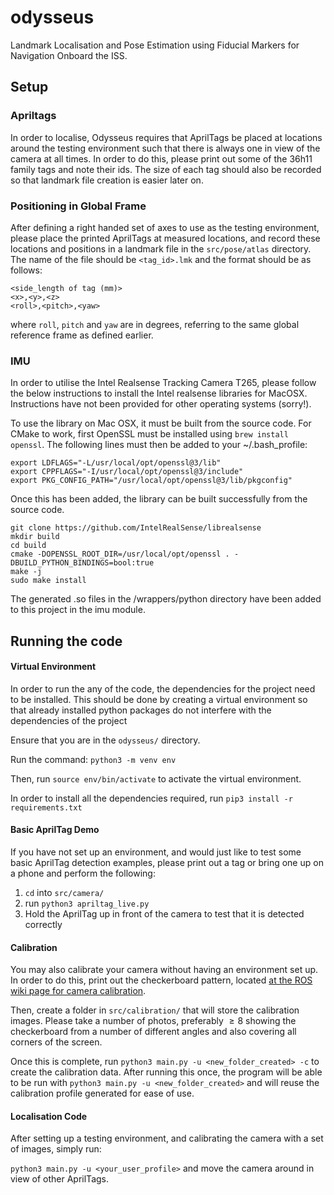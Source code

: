 # odysseus

Landmark Localisation and Pose Estimation using Fiducial Markers for Navigation Onboard the ISS.

## Setup

### Apriltags

In order to localise, Odysseus requires that AprilTags be placed at locations around the testing environment such that there is always one in view of the camera at all times. In order to do this, please print out some of the 36h11 family tags and note their ids. The size of each tag should also be recorded so that landmark file creation is easier later on.

### Positioning in Global Frame

After defining a right handed set of axes to use as the testing environment, please place the printed AprilTags at measured locations, and record these locations and positions in a landmark file in the `src/pose/atlas` directory. The name of the file should be `<tag_id>.lmk` and the  format should be as follows:

```
<side_length of tag (mm)>
<x>,<y>,<z>
<roll>,<pitch>,<yaw>
```

where `roll`, `pitch` and `yaw` are in degrees, referring to  the same global reference frame as defined earlier.

### IMU

In order to utilise the Intel Realsense Tracking Camera T265, please follow the below instructions to install the Intel realsense libraries for MacOSX. Instructions have not been provided for other operating systems (sorry!). 

To use the library on Mac OSX, it must be built from the source code. For CMake to work, first OpenSSL must be installed using ```brew install openssl```. The following lines must then be added to your ~/.bash_profile:

```
export LDFLAGS="-L/usr/local/opt/openssl@3/lib"
export CPPFLAGS="-I/usr/local/opt/openssl@3/include"
export PKG_CONFIG_PATH="/usr/local/opt/openssl@3/lib/pkgconfig"
```

Once this has been added, the library can be built successfully from the source code.

```
git clone https://github.com/IntelRealSense/librealsense
mkdir build
cd build
cmake -DOPENSSL_ROOT_DIR=/usr/local/opt/openssl . -DBUILD_PYTHON_BINDINGS=bool:true
make -j
sudo make install
```

The generated .so files in the /wrappers/python directory have been added to this project in the imu module.

## Running the code

#### Virtual Environment 

In order to run the any of the code, the dependencies for the project need to be installed. This should be done by creating a virtual environment so that already installed python packages do not interfere with the dependencies of the project

Ensure that you are in the `odysseus/` directory.

Run the command: `python3 -m venv env`

Then, run `source env/bin/activate` to activate the virtual environment.

In order to install all the dependencies required, run `pip3 install -r requirements.txt`

#### Basic AprilTag Demo

If you have not set up an environment, and would just like to test some basic AprilTag detection examples, please print out a tag or bring one up on a phone and perform the following: 

1. `cd` into `src/camera/` 
2. run `python3 apriltag_live.py`
3. Hold the AprilTag up in front of the camera to test that it is detected correctly

#### Calibration

You may also calibrate your camera without having an environment set  up. In order  to do this, print out the checkerboard pattern, located [at the ROS wiki page for camera calibration](http://wiki.ros.org/camera_calibration/Tutorials/StereoCalibration?action=AttachFile&do=view&target=check-108.pdf).

Then, create a folder in `src/calibration/` that will store the calibration images. Please take a number of photos, preferably $\geqslant 8$ showing the checkerboard from a number of different angles and also covering all corners of the screen.

Once this is complete, run `python3 main.py -u <new_folder_created> -c` to create the calibration data.  After running this once, the program will be able to be run with `python3 main.py -u <new_folder_created>` and will reuse the calibration profile generated for ease of use.

#### Localisation Code

After setting up a testing environment, and calibrating the camera with a set of images, simply run:

`python3 main.py -u <your_user_profile>` and move the camera around in view of other AprilTags.




